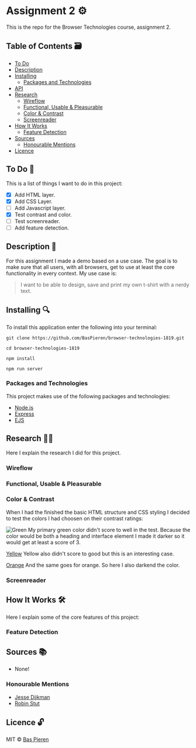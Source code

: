 # Assignment 2 ⚙️

This is the repo for the Browser Technologies course, assignment 2.

## Table of Contents 🗃
* [To Do](#to-do-)
* [Description](#description-)
* [Installing](#installing-)
  * [Packages and Technologies](#packages-and-technologies)
* [API](#api-)
* [Research](#research-)
  * [Wireflow](#wireflow)
  * [Functional, Usable & Pleasurable](#functional,-usable-&-pleasurable)
  * [Color & Contrast](#color-&-contrast)
  * [Screenreader](#screenreader)
* [How It Works](#how-it-works-)
  * [Feature Detection](#feature-detection)
* [Sources](#sources-)
  * [Honourable Mentions](#honourable-mentions)
* [Licence](#licence-)

## To Do 📌
This is a list of things I want to do in this project:

- [X] Add HTML layer.
- [X] Add CSS Layer.
- [ ] Add Javascript layer.
- [X] Test contrast and color.
- [ ] Test screenreader.
- [ ] Add feature detection.

## Description 📝
For this assignment I made a demo based on a use case. The goal is to make sure that all users, with all browsers, get to use at least the core functionality in every context. My use case is:

> I want to be able to design, save and print my own t-shirt with a nerdy text.

## Installing 🔍
To install this application enter the following into your terminal:
```
git clone https://github.com/BasPieren/browser-technologies-1819.git

cd browser-technologies-1819

npm install

npm run server
```

### Packages and Technologies
This project makes use of the following packages and technologies:

* [Node.js](https://nodejs.org/en/)
* [Express](https://expressjs.com/)
* [EJS](https://ejs.co/)

## Research 🕵🏻
Here I explain the research I did for this project.

### Wireflow

### Functional, Usable & Pleasurable

### Color & Contrast
When I had the finished the basic HTML structure and CSS styling I decided to test the colors I had choosen on their contrast ratings:

![Green](https://i.imgur.com/ZhEb5QX.png)
My primary green color didn't score to well in the test. Because the color would be both a heading and interface element I made it darker so it would get at least a score of 3.

[Yellow](https://i.imgur.com/sfXGHIF.png)
Yellow also didn't score to good but this is an interesting case.

[Orange](https://i.imgur.com/n0PLfE2.png)
And the same goes for orange. So here I also darkend the color.

### Screenreader

## How It Works 🛠️
Here I explain some of the core features of this project:

### Feature Detection

## Sources 📚

* None!

### Honourable Mentions

* [Jesse Dijkman](https://github.com/jesseDijkman1)
* [Robin Stut](https://github.com/robinstut)

## Licence 🔓
MIT © [Bas Pieren](https://github.com/BasPieren)
